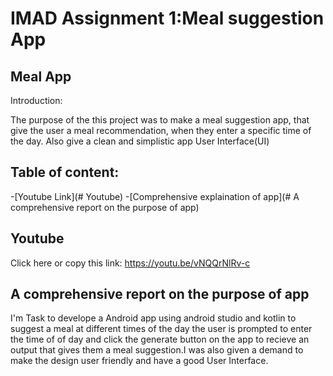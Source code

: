 # IMAD Assignment 1:Meal suggestion App

## Meal App

Introduction:

The purpose of the this project was to make a meal suggestion app, that give the user a meal recommendation, when they enter a specific time of the day.
Also give a clean and simplistic app User Interface(UI)

## Table of content:

-[Youtube Link](# Youtube)
-[Comprehensive explaination of app](# A comprehensive report on the purpose of app)

## Youtube

Click here or copy this link:
https://youtu.be/vNQQrNlRv-c

## A comprehensive report on the purpose of app

I'm Task to develope a Android app using android studio and kotlin to suggest a meal at different times of the day
the user is prompted to enter the time of of day and click the generate button on the app to recieve an output that
gives them a meal suggestion.I was also given a demand to make the design user friendly and have a good User Interface.

